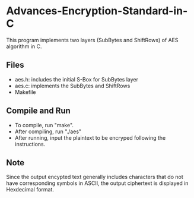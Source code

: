 # Advances-Encryption-Standard-in-C
This program implements two layers (SubBytes and ShiftRows) of AES algorithm in C.

## Files
* aes.h: includes the initial S-Box for SubBytes layer
* aes.c: implements the SubBytes and ShiftRows
* Makefile

## Compile and Run
* To compile, run "make".
* After compiling, run "./aes"
* After running, input the plaintext to be encryped following the instructions.

## Note
Since the output encypted text generally includes characters that do not have corresponding symbols in ASCII, the output ciphertext is displayed in Hexdecimal format.
